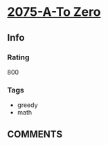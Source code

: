 # [2075-A-To Zero](https://codeforces.com/problemset/problem/2075/A)

## Info

### Rating

800

### Tags

- greedy
- math

## __COMMENTS__

> 
